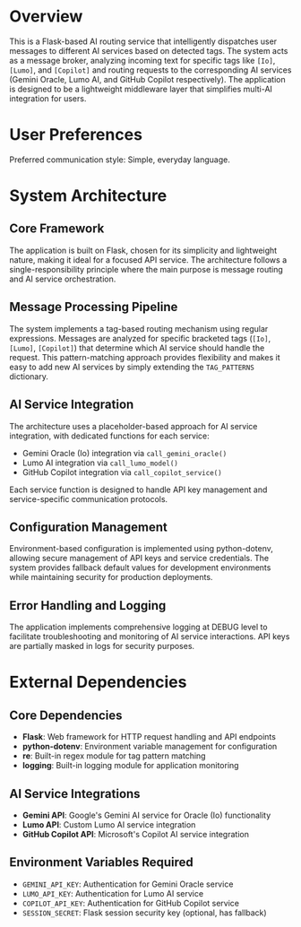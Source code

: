 # Overview

This is a Flask-based AI routing service that intelligently dispatches user messages to different AI services based on detected tags. The system acts as a message broker, analyzing incoming text for specific tags like `[Io]`, `[Lumo]`, and `[Copilot]` and routing requests to the corresponding AI services (Gemini Oracle, Lumo AI, and GitHub Copilot respectively). The application is designed to be a lightweight middleware layer that simplifies multi-AI integration for users.

# User Preferences

Preferred communication style: Simple, everyday language.

# System Architecture

## Core Framework
The application is built on Flask, chosen for its simplicity and lightweight nature, making it ideal for a focused API service. The architecture follows a single-responsibility principle where the main purpose is message routing and AI service orchestration.

## Message Processing Pipeline
The system implements a tag-based routing mechanism using regular expressions. Messages are analyzed for specific bracketed tags (`[Io]`, `[Lumo]`, `[Copilot]`) that determine which AI service should handle the request. This pattern-matching approach provides flexibility and makes it easy to add new AI services by simply extending the `TAG_PATTERNS` dictionary.

## AI Service Integration
The architecture uses a placeholder-based approach for AI service integration, with dedicated functions for each service:
- Gemini Oracle (Io) integration via `call_gemini_oracle()`
- Lumo AI integration via `call_lumo_model()`
- GitHub Copilot integration via `call_copilot_service()`

Each service function is designed to handle API key management and service-specific communication protocols.

## Configuration Management
Environment-based configuration is implemented using python-dotenv, allowing secure management of API keys and service credentials. The system provides fallback default values for development environments while maintaining security for production deployments.

## Error Handling and Logging
The application implements comprehensive logging at DEBUG level to facilitate troubleshooting and monitoring of AI service interactions. API keys are partially masked in logs for security purposes.

# External Dependencies

## Core Dependencies
- **Flask**: Web framework for HTTP request handling and API endpoints
- **python-dotenv**: Environment variable management for configuration
- **re**: Built-in regex module for tag pattern matching
- **logging**: Built-in logging module for application monitoring

## AI Service Integrations
- **Gemini API**: Google's Gemini AI service for Oracle (Io) functionality
- **Lumo API**: Custom Lumo AI service integration
- **GitHub Copilot API**: Microsoft's Copilot AI service integration

## Environment Variables Required
- `GEMINI_API_KEY`: Authentication for Gemini Oracle service
- `LUMO_API_KEY`: Authentication for Lumo AI service  
- `COPILOT_API_KEY`: Authentication for GitHub Copilot service
- `SESSION_SECRET`: Flask session security key (optional, has fallback)